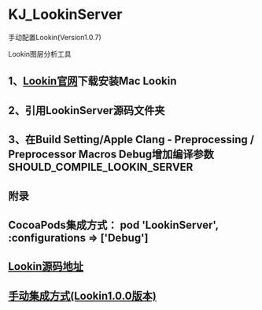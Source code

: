 # KJ_LookinServer
手动配置Lookin(Version1.0.7)

Lookin图层分析工具
## 1、[Lookin官网](https://lookin.work)下载安装Mac Lookin
## 2、引用LookinServer源码文件夹
## 3、在Build Setting/Apple Clang - Preprocessing / Preprocessor Macros Debug增加编译参数SHOULD_COMPILE_LOOKIN_SERVER

## 附录
## CocoaPods集成方式： pod 'LookinServer', :configurations => ['Debug']
## [Lookin源码地址](https://github.com/hughkli/Lookin)
## [手动集成方式(Lookin1.0.0版本)](https://lookin.work/faq/integration-manual)
